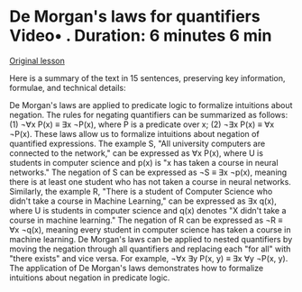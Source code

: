 # De Morgan's laws for quantifiers Video• . Duration: 6 minutes 6 min

[Original lesson](https://www.coursera.org/learn/uol-discrete-mathematics/lecture/1Sr4y/de-morgans-laws-for-quantifiers)

Here is a summary of the text in 15 sentences, preserving key information, formulae, and technical details:

De Morgan's laws are applied to predicate logic to formalize intuitions about negation. The rules for negating quantifiers can be summarized as follows: (1) ¬∀x P(x) ≡ ∃x ¬P(x), where P is a predicate over x; (2) ¬∃x P(x) ≡ ∀x ¬P(x). These laws allow us to formalize intuitions about negation of quantified expressions. The example S, "All university computers are connected to the network," can be expressed as ∀x P(x), where U is students in computer science and p(x) is "x has taken a course in neural networks." The negation of S can be expressed as ¬S ≡ ∃x ¬p(x), meaning there is at least one student who has not taken a course in neural networks. Similarly, the example R, "There is a student of Computer Science who didn't take a course in Machine Learning," can be expressed as ∃x q(x), where U is students in computer science and q(x) denotes "X didn't take a course in machine learning." The negation of R can be expressed as ¬R ≡ ∀x ¬q(x), meaning every student in computer science has taken a course in machine learning. De Morgan's laws can be applied to nested quantifiers by moving the negation through all quantifiers and replacing each "for all" with "there exists" and vice versa. For example, ¬∀x ∃y P(x, y) ≡ ∃x ∀y ¬P(x, y). The application of De Morgan's laws demonstrates how to formalize intuitions about negation in predicate logic.

